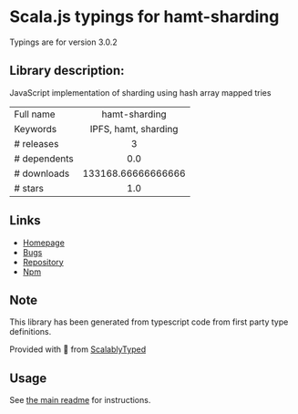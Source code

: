 
# Scala.js typings for hamt-sharding

Typings are for version 3.0.2

## Library description:
JavaScript implementation of sharding using hash array mapped tries

|                    |                 |
| ------------------ | :-------------: |
| Full name          | hamt-sharding |
| Keywords           | IPFS, hamt, sharding |
| # releases         | 3 |
| # dependents       | 0.0 |
| # downloads        | 133168.66666666666 |
| # stars            | 1.0 |

## Links
- [Homepage](https://github.com/ipfs/js-hamt-sharding#readme)
- [Bugs](https://github.com/ipfs/js-hamt-sharding/issues)
- [Repository](https://github.com/ipfs/js-hamt-sharding)
- [Npm](https://www.npmjs.com/package/hamt-sharding)
    


## Note
This library has been generated from typescript code from first party type definitions.

Provided with :purple_heart: from [ScalablyTyped](https://github.com/oyvindberg/ScalablyTyped)

## Usage
See [the main readme](../../readme.md) for instructions.


